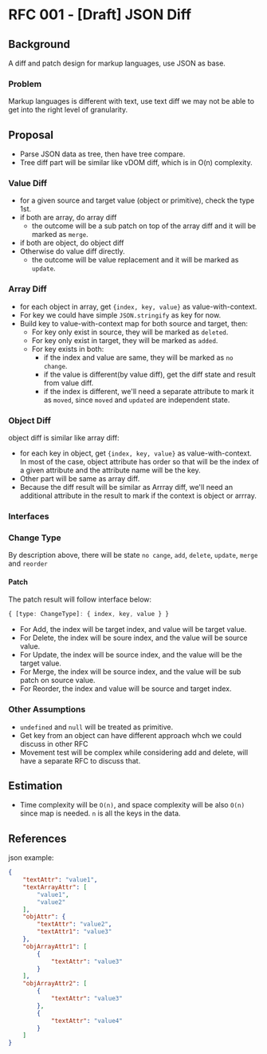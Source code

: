 # RFC 001 - [Draft] JSON Diff 

## Background

A diff and patch design for markup languages, use JSON as base.

### Problem

Markup languages is different with text, use text diff we may not be able to get into the right level of granularity.

## Proposal

- Parse JSON data as tree, then have tree compare.
- Tree diff part will be similar like vDOM diff, which is in O(n) complexity.

### Value Diff

- for a given source and target value (object or primitive), check the type 1st.
- if both are array, do array diff
  - the outcome will be a sub patch on top of the array diff and it will be marked as `merge`.
- if both are object, do object diff
- Otherwise do value diff directly.
  - the outcome will be value replacement and it will be marked as `update`.

### Array Diff

- for each object in array, get `{index, key, value}` as value-with-context.
- For key we could have simple `JSON.stringify` as key for now.
- Build key to value-with-context map for both source and target, then:
  - For key only exist in source, they will be marked as `deleted`.
  - For key only exist in target, they will be marked as `added`.
  - For key exists in both:
    - if the index and value are same, they will be marked as `no change`.
    - if the value is different(by value diff), get the diff state and result from value diff.
    - if the index is different, we'll need a separate attribute to mark it as `moved`, since `moved` and `updated` are independent state.

### Object Diff

object diff is similar like array diff:
- for each key in object, get `{index, key, value}` as value-with-context. In most of the case, object attribute has order so that will be the index of a given attribute and the attribute name will be the key.
- Other part will be same as array diff.
- Because the diff result will be similar as Arrray diff, we'll need an additional attribute in the result to mark if the context is object or arrray.

### Interfaces

### Change Type

By description above, there will be state `no cange`, `add`, `delete`, `update`, `merge` and `reorder`

#### Patch

The patch result will follow interface below:
```typescript
{ [type: ChangeType]: { index, key, value } }
```
- For Add, the index will be target index, and value will be target value.
- For Delete, the index will be soure index, and the value will be source value.
- For Update, the index will be source index, and the value will be the target value.
- For Merge, the index will be source index, and the value will be sub patch on source value.
- For Reorder, the index and value will be source and target index.

### Other Assumptions

- `undefined` and `null` will be treated as primitive.
- Get key from an object can have different approach whch we could discuss in other RFC
- Movement test will be complex while considering add and delete, will have a separate RFC to discuss that.

## Estimation

- Time complexity will be `O(n)`, and space complexity will be also `O(n)` since map is needed. `n` is all the keys in the data.

## References

json example:
```json
{
    "textAttr": "value1",
    "textArrayAttr": [
        "value1",
        "value2"
    ],
    "objAttr": {
        "textAttr": "value2",
        "textAttr1": "value3"
    },
    "objArrayAttr1": [
        {
            "textAttr": "value3"
        }
    ],
    "objArrayAttr2": [
        {
            "textAttr": "value3"
        },
        {
            "textAttr": "value4"
        }
    ]
}
```
